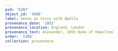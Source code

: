 ```yaml
---
pid: '6287'
object_id: '3688'
label: Venus as Ceres with Apollo
provenance_date: '1852'
provenance_location: England, London
provenance_text: Alexander, 10th Duke of Hamilton
order: '1360'
collection: provenance
---
```

